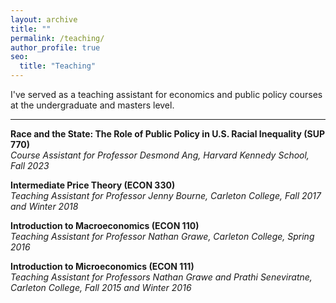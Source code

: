 ```yaml
---
layout: archive
title: ""
permalink: /teaching/
author_profile: true
seo:
  title: "Teaching"
---
```


I've served as a teaching assistant for economics and public policy courses at the undergraduate and masters level.

---

**Race and the State: The Role of Public Policy in U.S. Racial Inequality (SUP 770)**  
*Course Assistant for Professor Desmond Ang, Harvard Kennedy School, Fall 2023*

**Intermediate Price Theory (ECON 330)**  
*Teaching Assistant for Professor Jenny Bourne, Carleton College, Fall 2017 and Winter 2018*

**Introduction to Macroeconomics (ECON 110)**  
*Teaching Assistant for Professor Nathan Grawe, Carleton College, Spring 2016*

**Introduction to Microeconomics (ECON 111)**  
*Teaching Assistant for Professors Nathan Grawe and Prathi Seneviratne, Carleton College, Fall 2015 and Winter 2016*

